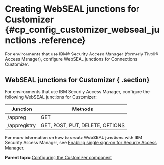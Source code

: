# Creating WebSEAL junctions for Customizer {#cp_config_customizer_webseal_junctions .reference}

For environments that use IBM® Security Access Manager \(formerly Tivoli® Access Manager\), configure WebSEAL junctions for Connections Customizer.

## WebSEAL junctions for Customizer { .section}

For environments that use IBM Security Access Manager, configure the following WebSEAL junctions for Customizer:

|Junction|Methods|
|--------|-------|
|/appreg|GET|
|/appregistry|GET, POST, PUT, DELETE, OPTIONS|

For more information on how to create WebSEAL junctions with IBM Security Access Manager, see [Enabling single sign-on for Security Access Manager](../secure/t_secure_with_tam.md).

**Parent topic:**[Configuring the Customizer component](../install/cp_config_customizer_intro.md)

